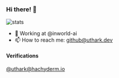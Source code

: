 ### Hi there! 👋

![stats](https://github-readme-stats.vercel.app/api?username=uthark&count_private=true)

- 💼 Working at @inworld-ai
- 📫 How to reach me: github@uthark.dev


#### Verifications
<a rel="me" href="https://hachyderm.io/@uthark">@uthark@hachyderm.io</a>
